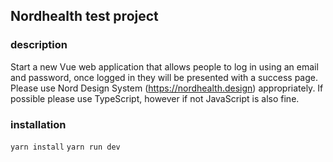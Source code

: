 ## Nordhealth test project

### description

Start a new Vue web application that allows people to log in using an email and password, once logged in they will be presented with a success page. Please use Nord Design System (https://nordhealth.design) appropriately. If possible please use TypeScript, however if not JavaScript is also fine.

### installation

`yarn install`
`yarn run dev`
